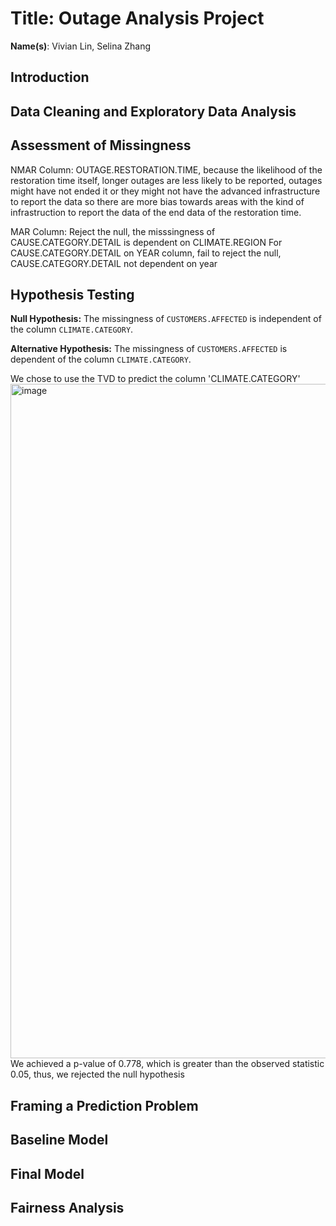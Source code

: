# Title: Outage Analysis Project

**Name(s)**: Vivian Lin, Selina Zhang



## Introduction

## Data Cleaning and Exploratory Data Analysis

## Assessment of Missingness
NMAR Column: OUTAGE.RESTORATION.TIME, because the likelihood of the restoration time itself, longer outages are less likely to be reported, outages might have not ended it or they might not have the advanced infrastructure to report the data so there are more bias towards areas with the kind of infrastruction to report the data of the end data of the restoration time.

MAR Column: Reject the null, the misssingness of CAUSE.CATEGORY.DETAIL is dependent on CLIMATE.REGION
For CAUSE.CATEGORY.DETAIL on YEAR column, fail to reject the null, CAUSE.CATEGORY.DETAIL not dependent on year


## Hypothesis Testing
**Null Hypothesis:** The missingness of `CUSTOMERS.AFFECTED` is independent of the column `CLIMATE.CATEGORY`. 

**Alternative Hypothesis:** The missingness of `CUSTOMERS.AFFECTED` is dependent of the column `CLIMATE.CATEGORY`.

We chose to use the TVD to predict the column 'CLIMATE.CATEGORY'
<img width="1079" alt="image" src="https://github.com/user-attachments/assets/d5ac2a86-0bed-4a4b-a338-9fd82d142f70">
We achieved a p-value of 0.778, which is greater than the observed statistic 0.05, thus, we rejected the null hypothesis

## Framing a Prediction Problem

## Baseline Model

## Final Model

## Fairness Analysis
